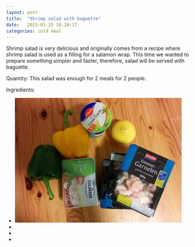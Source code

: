 ```yaml
---
layout: post
title:  "Shrimp salad with baguette"
date:   2015-01-25 18:28:17
categories: cold meal
---
```

Shrimp salad is very delicious and originally comes from a recipe where shrimp salad is used as a filling for a salamon wrap. This time we wanted to prepare something simpler and faster, therefore, salad will be served with baguette.

Quantity: This salad was enough for 2 meals for 2 people.  

Ingredients:

* ![ingredients][image1]
*
*
*




[image1]: /images/shrimpSalad/shrimps1.jpg "Logo Title Text 2"
